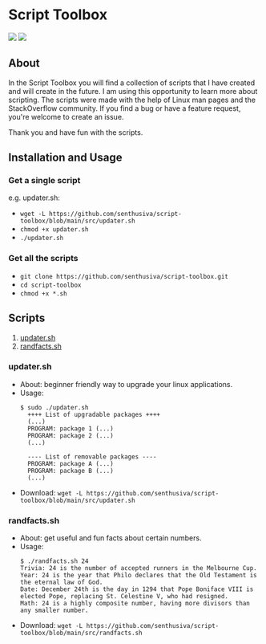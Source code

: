 # Script Toolbox

<a href="" alt=""><img src="https://img.shields.io/badge/License-GPLv3-success.svg?style=for-the-badge&logo=appveyor" /></a>
<a href="" alt=""><img src="https://img.shields.io/github/release/senthusiva/script-toolbox?color=blue&style=for-the-badge&logo=appveyor" /></a>

## About
In the Script Toolbox you will find a collection of scripts that I have created and will create in the future. I am using this opportunity to learn more about scripting. The scripts were made with the help of Linux man pages and the StackOverflow community. If you find a bug or have a feature request, you're welcome to create an issue.

Thank you and have fun with the scripts.

## Installation and Usage
### Get a single script
e.g. updater.sh:

* `wget -L https://github.com/senthusiva/script-toolbox/blob/main/src/updater.sh`
* `chmod +x updater.sh`
* `./updater.sh`

### Get all the scripts
* `git clone https://github.com/senthusiva/script-toolbox.git`
* `cd script-toolbox`
* `chmod +x *.sh`

## Scripts
1. [updater.sh](#updater.sh)
2. [randfacts.sh](#randfacts.sh)

<a name="updater.sh"></a>
### updater.sh
* About: beginner friendly way to upgrade your linux applications.
* Usage:
  ```
  $ sudo ./updater.sh
    ++++ List of upgradable packages ++++
    (...)
    PROGRAM: package 1 (...)
    PROGRAM: package 2 (...)
    (...)
    
    ---- List of removable packages ----
    PROGRAM: package A (...)
    PROGRAM: package B (...)
    (...)
  ```
* Download: `wget -L https://github.com/senthusiva/script-toolbox/blob/main/src/updater.sh`

<a name="randfacts.sh"></a>
### randfacts.sh
* About: get useful and fun facts about certain numbers.
* Usage:
  ```
  $ ./randfacts.sh 24
  Trivia: 24 is the number of accepted runners in the Melbourne Cup.
  Year: 24 is the year that Philo declares that the Old Testament is the eternal law of God.
  Date: December 24th is the day in 1294 that Pope Boniface VIII is elected Pope, replacing St. Celestine V, who had resigned.
  Math: 24 is a highly composite number, having more divisors than any smaller number.
  ```
* Download: `wget -L https://github.com/senthusiva/script-toolbox/blob/main/src/randfacts.sh`
